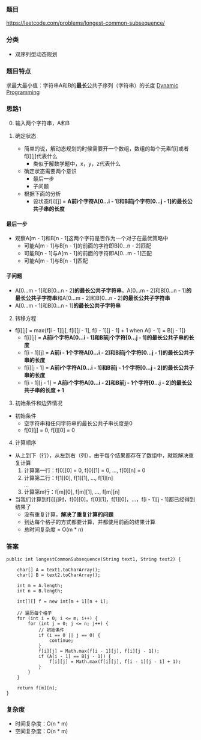### 题目
https://leetcode.com/problems/longest-common-subsequence/

### 分类
* 双序列型动态规划

### 题目特点
求最大最小值：字符串A和B的**最长**公共子序列（字符串）的长度 [Dynamic Programming](https://github.com/HolmesJJ/CS2040S-Data-Structures-and-Algorithms/wiki/Dynamic-Programming)

### 思路1
0. 输入两个字符串，A和B

1. 确定状态
    * 简单的说，解动态规划的时候需要开一个数组，数组的每个元素f[i]或者f[i][j]代表什么
        * 类似于解数学题中，x，y，z代表什么  
    * 确定状态需要两个意识
        * 最后一步
        * 子问题
    * 根据下面的分析
        * 设状态f[i][j] = **A前i个字符A[0...i - 1]和B前j个字符[0...j - 1]的最长公共子串的长度**

#### 最后一步
* 观察A[m - 1]和B[n - 1]这两个字符是否作为一个对子在最优策略中
    * 可能A[m - 1]与B[n - 1]的前面的字符即B[0...n - 2]匹配
    * 可能B[n - 1]与A[m - 1]的前面的字符即A[0...m - 1]匹配
    * 可能A[m - 1]与B[n - 1]匹配

#### 子问题
* A[0...m - 1]和B[0...n - 2]**的最长公共子字符串**，A[0...m - 2]和B[0...n - 1]**的最长公共子字符串**和A[0...m - 2]和B[0...n - 2]**的最长公共子字符串**
* A[0...m - 1]和B[0...n - 1]**的最长公共子字符串**

2. 转移方程
* f[i][j] = max{f[i - 1][j], f[i][j - 1], f[i - 1][j - 1] + 1 when A[i - 1] = B[j - 1]}
    * f[i][j] = **A前i个字符A[0...i - 1]和B前j个字符[0...j - 1]的最长公共子串的长度**
    * f[i - 1][j] = **A前i - 1个字符A[0...i - 2]和B前j个字符[0...j - 1]的最长公共子串的长度**
    * f[i][j - 1] = **A前i个字符A[0...i - 1]和B前j - 1个字符[0...j - 2]的最长公共子串的长度**
    * f[i - 1][j - 1] = **A前i个字符A[0...i - 2]和B前j - 1个字符[0...j - 2]的最长公共子串的长度 + 1**

3. 初始条件和边界情况
* 初始条件
    * 空字符串和任何字符串的最长公共子串长度是0
    * f[0][j] = 0, f[i][0] = 0

4. 计算顺序
* 从上到下（行），从左到右（列），由于每个结果都存在了数组中，就能解决重复计算
    1. 计算第一行：f[0][0] = 0, f[0][1] = 0, ..., f[0][n] = 0
    2. 计算第二行：f[1][0], f[1][1], ..., f[1][n]
    <br>...<br>
    3. 计算第m行：f[m][0], f[m][1], ..., f[m][n]
* 当我们计算到f[i][j]时，f[0][0]，f[0][1]，f[1][0]，...，f[i - 1][j - 1]都已经得到结果了
    * 没有重复计算，**解决了重复计算的问题**
    * 到达每个格子的方式都要计算，并都使用前面的结果计算
    * 总时间复杂度 = O(m * n)

### 答案
```
public int longestCommonSubsequence(String text1, String text2) {

    char[] A = text1.toCharArray();
    char[] B = text2.toCharArray();

    int m = A.length;
    int n = B.length;

    int[][] f = new int[m + 1][n + 1];

    // 遍历每个格子
    for (int i = 0; i <= m; i++) {
        for (int j = 0; j <= n; j++) {
            // 初始条件
            if (i == 0 || j == 0) {
                continue;
            }
            f[i][j] = Math.max(f[i - 1][j], f[i][j - 1]);
            if (A[i - 1] == B[j - 1]) {
                f[i][j] = Math.max(f[i][j], f[i - 1][j - 1] + 1);
            }
        }
    }

    return f[m][n];
}
```

### 复杂度
* 时间复杂度：O(n * m)
* 空间复杂度：O(n * m)
